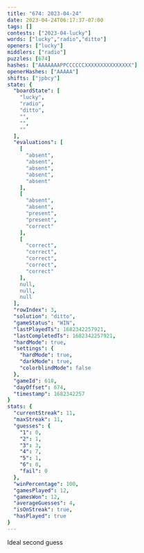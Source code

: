 ```yaml
---
title: "674: 2023-04-24"
date: 2023-04-24T06:17:37-07:00
tags: []
contests: ["2023-04-lucky"]
words: ["lucky","radio","ditto"]
openers: ["lucky"]
middlers: ["radio"]
puzzles: [674]
hashes: ["AAAAAAAPPCCCCCCXXXXXXXXXXXXXXX"]
openerHashes: ["AAAAA"]
shifts: ["jpbcy"]
state: {
  "boardState": [
    "lucky",
    "radio",
    "ditto",
    "",
    "",
    ""
  ],
  "evaluations": [
    [
      "absent",
      "absent",
      "absent",
      "absent",
      "absent"
    ],
    [
      "absent",
      "absent",
      "present",
      "present",
      "correct"
    ],
    [
      "correct",
      "correct",
      "correct",
      "correct",
      "correct"
    ],
    null,
    null,
    null
  ],
  "rowIndex": 3,
  "solution": "ditto",
  "gameStatus": "WIN",
  "lastPlayedTs": 1682342257921,
  "lastCompletedTs": 1682342257921,
  "hardMode": true,
  "settings": {
    "hardMode": true,
    "darkMode": true,
    "colorblindMode": false
  },
  "gameId": 618,
  "dayOffset": 674,
  "timestamp": 1682342257
}
stats: {
  "currentStreak": 11,
  "maxStreak": 11,
  "guesses": {
    "1": 0,
    "2": 1,
    "3": 3,
    "4": 7,
    "5": 1,
    "6": 0,
    "fail": 0
  },
  "winPercentage": 100,
  "gamesPlayed": 12,
  "gamesWon": 12,
  "averageGuesses": 4,
  "isOnStreak": true,
  "hasPlayed": true
}
---
```

<!-- more -->
Ideal second guess
